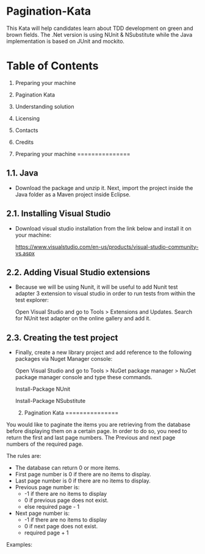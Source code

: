 Pagination-Kata
===============================

This Kata will help candidates learn about TDD development on green and brown fields. 
The .Net version is using NUnit & NSubstitute while the Java implementation is based on JUnit and mockito.

Table of Contents
=================

  1. Preparing your machine
  2. Pagination Kata
  3. Understanding solution
  4. Licensing
  5. Contacts
  6. Credits

1. Preparing your machine
===============

1.1. Java
-----------------

* Download the package and unzip it. Next, import the project inside the Java folder as a Maven project inside Eclipse.


2.1. Installing Visual Studio
-----------------

* Download visual studio installation from the link below and install it on your machine:

   https://www.visualstudio.com/en-us/products/visual-studio-community-vs.aspx

2.2. Adding Visual Studio extensions
--------------------------------

* Because we will be using Nunit, it will be useful to add Nunit test adapter 3 extension to visual studio in order to run tests from within the test explorer:

   Open Visual Studio and go to Tools > Extensions and Updates.
   Search for NUnit test adapter on the online gallery and add it.

2.3. Creating the test project
---------------------------

* Finally, create a new library project and add reference to the following packages via Nuget Manager console:

   Open Visual Studio and go to Tools > NuGet package manager > NuGet package manager console and type these commands.

   Install-Package NUnit
   
   Install-Package NSubstitute
   
   2. Pagination Kata
===============

You would like to paginate the items you are retrieving from the database before displaying them on a certain page.
In order to do so, you need to return the first and last page numbers. The Previous and next page numbers of the required page. 

The rules are:

- The database can return 0 or more items.
- First page number is 0 if there are no items to display.
- Last page number is 0 if there are no items to display.
- Previous page number is:
	* -1 if there are no items to display
	* 0 if previous page does not exist.
  * else required page - 1
- Next page number is:
	* -1 if there are no items to display
	* 0 if next page does not exist.
  * required page + 1
  
Examples:


